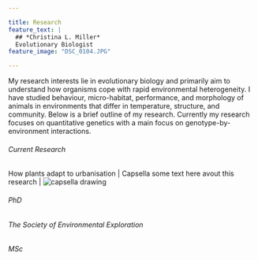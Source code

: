 ```yaml
---

title: Research
feature_text: |
  ## *Christina L. Miller* 
  Evolutionary Biologist 
feature_image: "DSC_0104.JPG"

---
```


My research interests lie in evolutionary biology and primarily aim to understand how organisms cope with rapid environmental heterogeneity. I have studied behaviour, micro-habitat, performance, and morphology of animals in environments that differ in temperature, structure, and community. Below is a brief outline of my research. Currently my research focuses on quantitative genetics with a main focus on genotype-by-environment interactions.


###### Current Research

How plants adapt to urbanisation    |  Capsella 
some text here avout this research  | ![capsella drawing](https://user-images.githubusercontent.com/127891763/234720518-41387cec-1c7c-4167-b002-7b8fb5cb7629.png)

###### PhD


###### The Society of Environmental Exploration 


###### MSc


